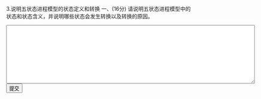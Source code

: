 3.说明五状态进程模型的状态定义和转换 一、(16分) 请说明五状态进程模型中的状态和状态含义，并说明哪些状态会发生转换以及转换的原因。
<div class="active-code">
<textarea rows="10" cols="80"></textarea>
<div><input class="action-submit" type="submit" value="提交"/></div>
</div>